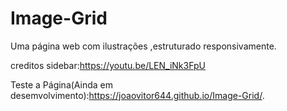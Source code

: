 # Image-Grid
Uma página web com ilustrações ,estruturado responsivamente.

creditos sidebar:https://youtu.be/LEN_iNk3FpU

Teste a Página(Ainda em desemvolvimento):https://joaovitor644.github.io/Image-Grid/.
